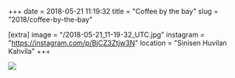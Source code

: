 +++
date = 2018-05-21 11:19:32
title = "Coffee by the bay"
slug = "2018/coffee-by-the-bay"

[extra]
image = "/2018-05-21_11-19-32_UTC.jpg"
instagram = "https://instagram.com/p/BjCZ3Ztjw3N"
location = "Sinisen Huvilan Kahvila"
+++

<img src="/2018-05-21_11-19-32_UTC.jpg" />
